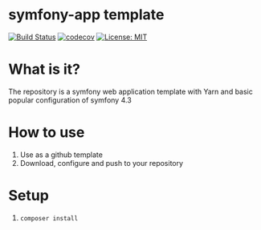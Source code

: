 # symfony-app template
[![Build Status](https://travis-ci.org/Serwild/app.svg?branch=master)](https://travis-ci.org/Serwild/app)
[![codecov](https://codecov.io/gh/Serwild/app/branch/master/graph/badge.svg)](https://codecov.io/gh/Serwild/app)
[![License: MIT](https://img.shields.io/apm/l/vim-mode.svg)](https://opensource.org/licenses/MIT)

# What is it?
The repository is a symfony web application template with Yarn and basic popular configuration of symfony 4.3 

# How to use
1. Use as a github template
2. Download, configure and push to your repository

# Setup
1. ```composer install```
